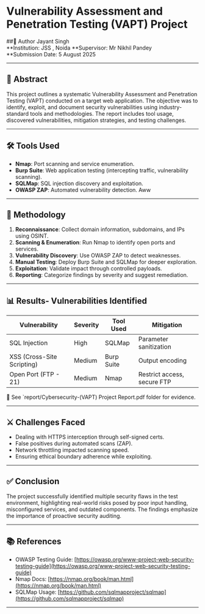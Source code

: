 # Vulnerability Assessment and Penetration Testing (VAPT) Project
##👤 Author
Jayant Singh  
**Institution: JSS , Noida 
**Supervisor: Mr Nikhil Pandey   
**Submission Date: 5 August 2025

---

## 📌 Abstract
This project outlines a systematic Vulnerability Assessment and Penetration Testing (VAPT) conducted on a target web application. The objective was to identify, exploit, and document security vulnerabilities using industry-standard tools and methodologies. The report includes tool usage, discovered vulnerabilities, mitigation strategies, and testing challenges.

---

## 🛠️ Tools Used

- **Nmap**: Port scanning and service enumeration.
- **Burp Suite**: Web application testing (intercepting traffic, vulnerability scanning).
- **SQLMap**: SQL injection discovery and exploitation.
- **OWASP ZAP**: Automated vulnerability detection. Aww

---

## 🧭 Methodology

1. **Reconnaissance**: Collect domain information, subdomains, and IPs using OSINT.
2. **Scanning & Enumeration**: Run Nmap to identify open ports and services.
3. **Vulnerability Discovery**: Use OWASP ZAP to detect weaknesses.
4. **Manual Testing**: Deploy Burp Suite and SQLMap for deeper exploration.
5. **Exploitation**: Validate impact through controlled payloads.
6. **Reporting**: Categorize findings by severity and suggest remediation.

---

##  📊 Results- Vulnerabilities Identified

| Vulnerability            | Severity   | Tool Used      | Mitigation                  |
|--------------------------|------------|----------------|-----------------------------|
| SQL Injection            | High       | SQLMap         | Parameter sanitization      |
| XSS (Cross-Site Scripting)| Medium    | Burp Suite     | Output encoding             |
| Open Port (FTP - 21)     | Medium     | Nmap           | Restrict access, secure FTP |

📎 See `report/Cybersecurity-(VAPT) Project Report.pdf folder for evidence.

---

## ⚔️ Challenges Faced

- Dealing with HTTPS interception through self-signed certs.
- False positives during automated scans (ZAP).
- Network throttling impacted scanning speed.
- Ensuring ethical boundary adherence while exploiting.

---

## ✅ Conclusion

The project successfully identified multiple security flaws in the test environment, highlighting real-world risks posed by poor input handling, misconfigured services, and outdated components. The findings emphasize the importance of proactive security auditing.

---

## 📚 References

- OWASP Testing Guide: [https://owasp.org/www-project-web-security-testing-guide](https://owasp.org/www-project-web-security-testing-guide)
- Nmap Docs: [https://nmap.org/book/man.html](https://nmap.org/book/man.html)
- SQLMap Usage: [https://github.com/sqlmapproject/sqlmap](https://github.com/sqlmapproject/sqlmap)

---

